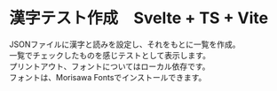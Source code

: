 # 漢字テスト作成　Svelte + TS + Vite

JSONファイルに漢字と読みを設定し、それをもとに一覧を作成。  
一覧でチェックしたものを感じテストとして表示します。  
プリントアウト、フォントについてはローカル依存です。  
フォントは、Morisawa Fontsでインストールできます。
